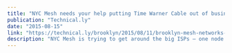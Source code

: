 ```yaml
---
title: "NYC Mesh needs your help putting Time Warner Cable out of business"
publication: "Technical.ly"
date: "2015-08-15"
link: "https://technical.ly/brooklyn/2015/08/11/brooklyn-mesh-networks-red-hook-initiative/"
description: "NYC Mesh is trying to get around the big ISPs — one node at a time."
---
```

